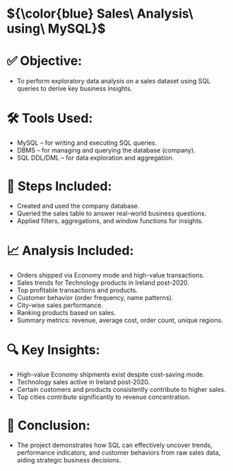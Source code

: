 
# ${\color{blue} Sales\ Analysis\ using\ MySQL}$

# ✅ Objective:
- To perform exploratory data analysis on a sales dataset using SQL queries to derive key business insights.

# 🛠️ Tools Used:
- MySQL – for writing and executing SQL queries.
- DBMS – for managing and querying the database (company).
- SQL DDL/DML – for data exploration and aggregation.

# 🔄 Steps Included:
- Created and used the company database.
- Queried the sales table to answer real-world business questions.
- Applied filters, aggregations, and window functions for insights.

# 📈 Analysis Included:
- Orders shipped via Economy mode and high-value transactions.
- Sales trends for Technology products in Ireland post-2020.
- Top profitable transactions and products.
- Customer behavior (order frequency, name patterns).
- City-wise sales performance.
- Ranking products based on sales.
- Summary metrics: revenue, average cost, order count, unique regions.

# 🔍 Key Insights:
- High-value Economy shipments exist despite cost-saving mode.
- Technology sales active in Ireland post-2020.
- Certain customers and products consistently contribute to higher sales.
- Top cities contribute significantly to revenue concentration.

# 📌 Conclusion:
- The project demonstrates how SQL can effectively uncover trends, performance indicators, and customer behaviors from raw sales data, aiding strategic business decisions.
